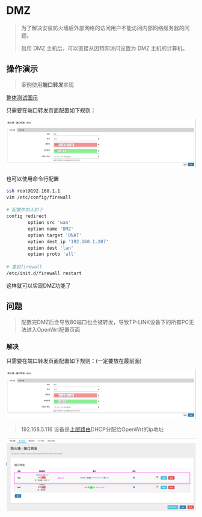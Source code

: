 # DMZ
> 为了解决安装防火墙后外部网络的访问用户不能访问内部网络服务器的问题。 
> 
> 启用 DMZ 主机后，可以直接从因特网访问设置为 DMZ 主机的计算机。


## 操作演示
> 案例使用**端口转发**实现

[整体测试图示](./assets/DMZ.drawio ':include :type=code')


只需要在端口转发页面配置如下规则：

![](assets/dmz/dmz.png)

也可以使用命令行配置
```bash
ssh root@192.168.1.1
vim /etc/config/firewall

# 配置中加入如下
config redirect
        option src 'wan'
        option name 'DMZ'
        option target 'DNAT'
        option dest_ip '192.168.1.207'
        option dest 'lan'
        option proto 'all'

# 重启firewall
/etc/init.d/firewall restart
```

这样就可以实现DMZ功能了

## 问题
> 配置完DMZ后会导致80端口也会被转发，导致TP-LINK设备下的所有PC无法进入OpenWrt配置页面

### 解决
只需要在端口转发页面配置如下规则：(一定要放在最前面)

![](assets/dmz/dmz.png)

> 192.168.5.116 设备是[上层路由](#操作演示)DHCP分配给OpenWrt的ip地址

![](assets/dmz/rule.png)

